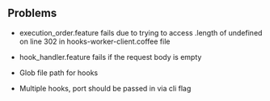 ## Problems
- execution_order.feature fails due to trying to access .length of undefined on line 302 in hooks-worker-client.coffee file

- hook_handler.feature fails if the request body is empty

- Glob file path for hooks

- Multiple hooks, port should be passed in via cli flag
